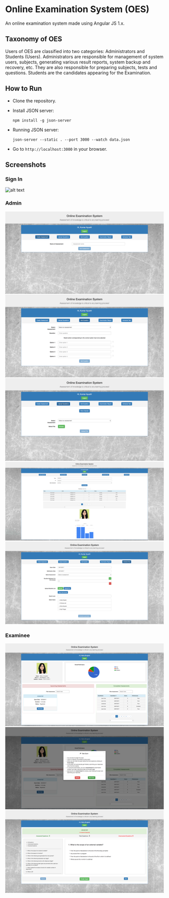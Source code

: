 # Online Examination System (OES)
An online examination system made using Angular JS 1.x. 

## Taxonomy of OES
Users of OES are classified into two categories: Administrators and Students (Users). Administrators are responsible for management of system users, subjects, generating various result reports, system backup and recovery, etc. They are also responsible for preparing subjects, tests and questions. Students are the candidates appearing for the Examination.

How to Run
-------------------
* Clone the repository.

* Install JSON server:

  ```
  npm install -g json-server
  ```

* Running JSON server:
  ```
  json-server --static . --port 3000 --watch data.json
  ```

* Go to ```http://localhost:3000``` in your browser.


## Screenshots

### Sign In
![alt text](screenshots/SignIn.png "Sign In Page")

### Admin
![alt text](screenshots/CreateAssessment.png "Create Assessment")
![alt text](screenshots/AddQuestion.png "Add Question")
![alt text](screenshots/UploadQuestions.png "Upload Questions")
![alt text](screenshots/Report.png "Examination Report")
![alt text](screenshots/Schedule.png "Schedule Examination")

### Examinee
![alt text](screenshots/Examinee.png "Examinee")
![alt text](screenshots/TakeExam.png "Take Exam")
![alt text](screenshots/Exam.png "Exam")
